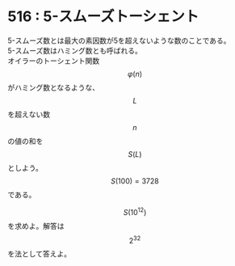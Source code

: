 # 516 : 5-スムーズトーシェント

5-スムーズ数とは最大の素因数が5を超えないような数のことである。\
5-スムーズ数はハミング数とも呼ばれる。\
オイラーのトーシェント関数 $$φ(n)$$ がハミング数となるような、$$L$$を超えない数 $$n$$ の値の和を $$S(L)$$ としよう。\
$$S(100)=3728$$ である。

$$S(10^{12})$$ を求めよ。解答は $$2^{32}$$ を法として答えよ。

